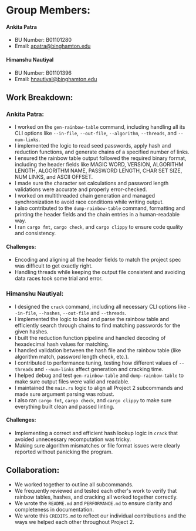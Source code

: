 # Group Members:

#### Ankita Patra
- BU Number: B01101280
- Email: apatra@binghamton.edu

#### Himanshu Nautiyal
- BU Number: B01101396
- Email: hnautiyal@binghamton.edu

## Work Breakdown:

### Ankita Patra:
- I worked on the `gen-rainbow-table` command, including handling all its CLI options like `--in-file`, `--out-file`, `--algorithm`, `--threads`, and `--num-links`.
- I implemented the logic to read seed passwords, apply hash and reduction functions, and generate chains of a specified number of links.
- I ensured the rainbow table output followed the required binary format, including the header fields like MAGIC WORD, VERSION, ALGORITHM LENGTH, ALGORITHM NAME, PASSWORD LENGTH, CHAR SET SIZE, NUM LINKS, and ASCII OFFSET.
- I made sure the character set calculations and password length validations were accurate and properly error-checked.
- I worked on multithreaded chain generation and managed synchronization to avoid race conditions while writing output.
- I also contributed to the `dump-rainbow-table` command, formatting and printing the header fields and the chain entries in a human-readable way.
- I ran `cargo fmt`, `cargo check`, and `cargo clippy` to ensure code quality and consistency.

#### Challenges:
- Encoding and aligning all the header fields to match the project spec was difficult to get exactly right.
- Handling threads while keeping the output file consistent and avoiding data races took some trial and error.

### Himanshu Nautiyal:
- I designed the `crack` command, including all necessary CLI options like `--in-file`, `--hashes`, `--out-file` and `--threads`.
- I implemented the logic to load and parse the rainbow table and efficiently search through chains to find matching passwords for the given hashes.
- I built the reduction function pipeline and handled decoding of hexadecimal hash values for matching.
- I handled validation between the hash file and the rainbow table (like algorithm match, password length check, etc.).
- I contributed to performance tuning, testing how different values of `--threads` and `--num-links` affect generation and cracking time.
- I helped debug and test `gen-rainbow-table` and `dump-rainbow-table` to make sure output files were valid and readable.
- I maintained the `main.rs` logic to align all Project 2 subcommands and made sure argument parsing was robust.
- I also ran `cargo fmt`, `cargo check`, and `cargo clippy` to make sure everything built clean and passed linting.

#### Challenges:
- Implementing a correct and efficient hash lookup logic in `crack` that avoided unnecessary recomputation was tricky.
- Making sure algorithm mismatches or file format issues were clearly reported without panicking the program.

## Collaboration:
- We worked together to outline all subcommands.
- We frequently reviewed and tested each other's work to verify that rainbow tables, hashes, and cracking all worked together correctly.
- We wrote the `README.md` and `PERFORMANCE.md` to ensure clarity and completeness in documentation.
- We wrote this `CREDITS.md` to reflect our individual contributions and the ways we helped each other throughout Project 2.
